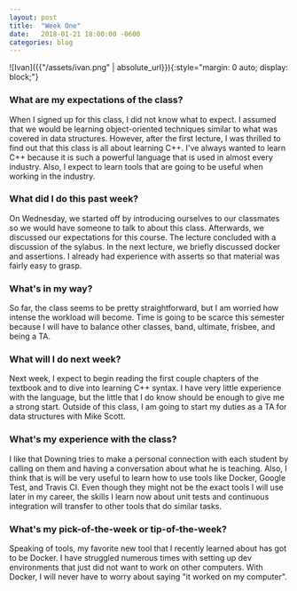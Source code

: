```yaml
---
layout: post
title:  "Week One"
date:   2018-01-21 18:00:00 -0600
categories: blog
---
```

![Ivan]({{"/assets/ivan.png" | absolute_url}}){:style="margin: 0 auto; display: block;"}


<h3>What are my expectations of the class?</h3>
When I signed up for this class, I did not know what to expect. I assumed that we would be learning object-oriented techniques similar to what was covered in data structures. However, after the first lecture, I was thrilled to find out that this class is all about learning C++. I've always wanted to learn C++ because it is such a powerful language that is used in almost every industry. Also, I expect to learn tools that are going to be useful when working in the industry.

<h3>What did I do this past week?</h3>
On Wednesday, we started off by introducing ourselves to our classmates so we would have someone to talk to about this class. Afterwards, we discussed our expectations for this course. The lecture concluded with a discussion of the sylabus. In the next lecture, we briefly discussed docker and assertions. I already had experience with asserts so that material was fairly easy to grasp.

<h3>What's in my way?</h3>
So far, the class seems to be pretty straightforward, but I am worried how intense the workload will become. Time is going to be scarce this semester because I will have to balance other classes, band, ultimate, frisbee, and being a TA.

<h3>What will I do next week?</h3>
Next week, I expect to begin reading the first couple chapters of the textbook and to dive into learning C++ syntax. I have very little experience with the language, but the little that I do know should be enough to give me a strong start. Outside of this class, I am going to start my duties as a TA for data structures with Mike Scott.

<h3>What's my experience with the class?</h3>
I like that Downing tries to make a personal connection with each student by calling on them and having a conversation about what he is teaching. Also, I think that is will be very useful to learn how to use tools like Docker, Google Test, and Travis CI. Even though they might not be the exact tools I will use later in my career, the skills I learn now about unit tests and continuous integration will transfer to other tools that do similar tasks.

<h3>What's my pick-of-the-week or tip-of-the-week?</h3>
Speaking of tools, my favorite new tool that I recently learned about has got to be Docker. I have struggled numerous times with setting up dev environments that just did not want to work on other computers. With Docker, I will never have to worry about saying "it worked on my computer".
